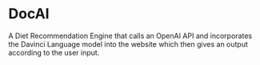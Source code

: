 # DocAI
A Diet Recommendation Engine that calls an OpenAI API and incorporates the Davinci Language model into the website which then gives an output according to the user input.
